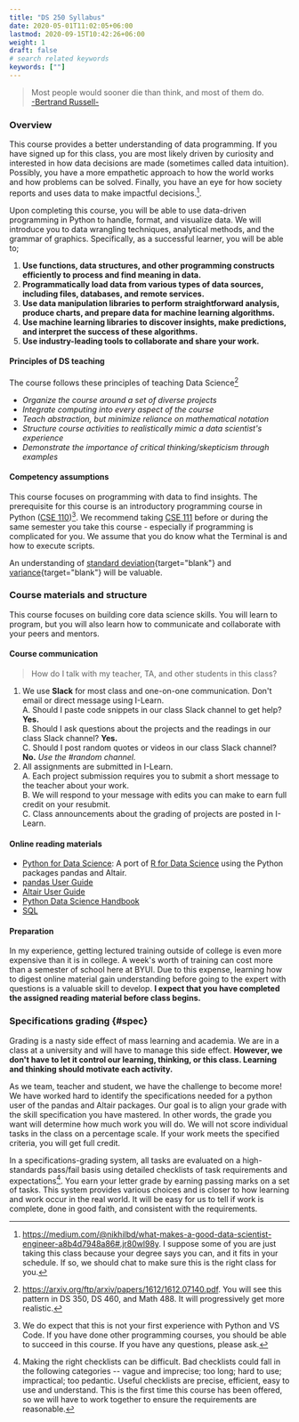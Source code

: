 ```yaml
---
title: "DS 250 Syllabus"
date: 2020-05-01T11:02:05+06:00
lastmod: 2020-09-15T10:42:26+06:00
weight: 1
draft: false
# search related keywords
keywords: [""]
---
```


> Most people would sooner die than think, and most of them do.    
> [-Bertrand Russell-](https://www.goodreads.com/work/quotes/1200871-the-abc-of-relativity)

### Overview

This course provides a better understanding of data programming.  If you have signed up for this class, you are most likely driven by curiosity and interested in how data decisions are made (sometimes called data intuition).  Possibly, you have a more empathetic approach to how the world works and how problems can be solved.  Finally, you have an eye for how society reports and uses data to make impactful decisions.[^1].

Upon completing this course, you will be able to use data-driven programming in Python to handle, format, and visualize data.  We will introduce you to data wrangling techniques, analytical methods, and the grammar of graphics. Specifically, as a successful learner, you will be able to;

1. __Use functions, data structures, and other programming constructs efficiently to process and find meaning in data.__
1. __Programmatically load data from various types of data sources, including files, databases, and remote services.__
1. __Use data manipulation libraries to perform straightforward analysis, produce charts, and prepare data for machine learning algorithms.__
1. __Use machine learning libraries to discover insights, make predictions, and interpret the success of these algorithms.__
1. __Use industry-leading tools to collaborate and share your work.__

#### Principles of DS teaching

The course follows these principles of teaching Data Science[^2]   

* _Organize the course around a set of diverse projects_
* _Integrate computing into every aspect of the course_
* _Teach abstraction, but minimize reliance on mathematical notation_
* _Structure course activities to realistically mimic a data scientist's experience_
* _Demonstrate the importance of critical thinking/skepticism through examples_

#### Competency assumptions

This course focuses on programming with data to find insights.  The prerequisite for this course is an introductory programming course in Python ([CSE 110](https://www.byui.edu/catalog#/courses/rkrSeUvn7?bc=true&bcCurrent=Programming%20Building%20Blocks&bcItemType=Courses))[^3]. We recommend taking [CSE 111](https://www.byui.edu/catalog#/courses/H1EmfUvn7?bc=true&bcCurrent=Programming%20with%20Functions&bcItemType=Courses) before or during the same semester you take this course - especially if programming is complicated for you.  We assume that you do know what the Terminal is and how to execute scripts.

An understanding of [standard deviation](https://www.khanacademy.org/math/statistics-probability/displaying-describing-data/sample-standard-deviation/v/statistics-standard-deviation){target="blank"} and [variance](https://www.khanacademy.org/math/statistics-probability/displaying-describing-data/sample-standard-deviation/v/statistics-sample-variance){target="blank"} will be valuable.  

### Course materials and structure

This course focuses on building core data science skills. You will learn to program, but you will also learn how to communicate and collaborate with your peers and mentors.

#### Course communication

> How do I talk with my teacher, TA, and other students in this class?

1. We use __Slack__ for most class and one-on-one communication. Don't email or direct message using I-Learn.   
    A. Should I paste code snippets in our class Slack channel to get help? __Yes.__   
    B. Should I ask questions about the projects and the readings in our class Slack channel? __Yes.__   
    C. Should I post random quotes or videos in our class Slack channel? __No.__ _Use the #random channel._   
2. All assignments are submitted in I-Learn.     
    A. Each project submission requires you to submit a short message to the teacher about your work.   
    B. We will respond to your message with edits you can make to earn full credit on your resubmit.   
    C. Class announcements about the grading of projects are posted in I-Learn.   
#### Online reading materials

* [Python for Data Science](https://byuidatascience.github.io/python4ds/): A port of [R for Data Science](https://r4ds.had.co.nz/index.html) using the Python packages pandas and Altair.
* [pandas User Guide](https://pandas.pydata.org/pandas-docs/stable/user_guide/index.html)
* [Altair User Guide](https://altair-viz.github.io/)
* [Python Data Science Handbook](https://jakevdp.github.io/PythonDataScienceHandbook/)
* [SQL](https://docs.data.world/documentation/sql/concepts/basic/intro.html)

#### Preparation

In my experience, getting lectured training outside of college is even more expensive than it is in college.  A week's worth of training can cost more than a semester of school here at BYUI. Due to this expense, learning how to digest online material gain understanding before going to the expert with questions is a valuable skill to develop.  **I expect that you have completed the assigned reading material before class begins.**

### Specifications grading {#spec}

Grading is a nasty side effect of mass learning and academia.  We are in a class at a university and will have to manage this side effect.  **However, we don't have to let it control our learning, thinking, or this class.  Learning and thinking should motivate each activity.** 

As we team, teacher and student, we have the challenge to become more!  We have worked hard to identify the specifications needed for a python user of the pandas and Altair packages.  Our goal is to align your grade with the skill specification you have mastered.  In other words, the grade you want will determine how much work you will do.  We will not score individual tasks in the class on a percentage scale.  If your work meets the specified criteria, you will get full credit. 

In a specifications-grading system, all tasks are evaluated on a high-standards pass/fail basis using detailed checklists of task requirements and expectations[^4].  You earn your letter grade by earning passing marks on a set of tasks. This system provides various choices and is closer to how learning and work occur in the real world. It will be easy for us to tell if work is complete, done in good faith, and consistent with the requirements.



[^1]: https://medium.com/@nikhilbd/what-makes-a-good-data-scientist-engineer-a8b4d7948a86#.jr80wl98y. I suppose some of you are just taking this class because your degree says you can, and it fits in your schedule. If so, we should chat to make sure this is the right class for you.
[^2]: https://arxiv.org/ftp/arxiv/papers/1612/1612.07140.pdf. You will see this pattern in DS 350, DS 460, and Math 488.  It will progressively get more realistic. 
[^3]: We do expect that this is not your first experience with Python and VS Code.  If you have done other programming courses, you should be able to succeed in this course. If you have any questions, please ask.
[^4]: Making the right checklists can be difficult.  Bad checklists could fall in the following categories -- vague and imprecise; too long; hard to use; impractical; too pedantic. Useful checklists are precise, efficient, easy to use and understand. This is the first time this course has been offered, so we will have to work together to ensure the requirements are reasonable.  